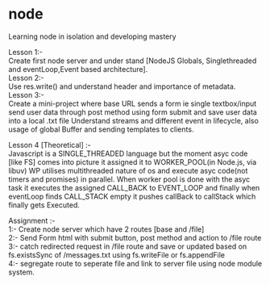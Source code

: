 # node
Learning node in isolation and developing mastery

Lesson 1:- <br>
Create first node server and under stand [NodeJS Globals, Singlethreaded and eventLoop,Event based architecture]. <br>
Lesson 2:- <br>
Use res.write() and understand header and importance of metadata.<br>
Lesson 3:- <br>
Create a mini-project where base URL sends a form ie single textbox/input send user data through post method using form submit and save user data into a local .txt file
Understand streams and different event in lifecycle, also usage of global Buffer and sending templates to clients.

Lesson 4 [Theoretical] :-<br> Javascript is a SINGLE_THREADED language but the moment asyc code [like FS] comes into picture it assigned it to WORKER_POOL(in Node.js, via libuv) WP utilises multithreaded nature of os and execute asyc code(not timers and promises) in parallel. When worker pool is done with the asyc task it executes the assigned CALL_BACK to EVENT_LOOP and finally when eventLoop finds CALL_STACK empty it pushes callBack to callStack which finally gets Executed.

Assignment :- <br>
  1:- Create node server which have 2 routes [base and /file] <br>
  2:- Send Form html with submit button, post method and action to /file route<br>
  3:- catch redirected request in /file route and save or updated based on fs.existsSync of  /messages.txt using fs.writeFile or fs.appendFile <br>
  4:- segregate route to seperate file and link to server file using node module system.<br>
  















